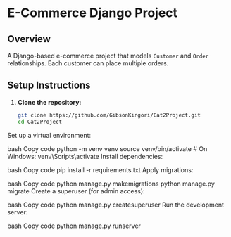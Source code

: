 # E-Commerce Django Project

## Overview
A Django-based e-commerce project that models `Customer` and `Order` relationships. Each customer can place multiple orders.

## Setup Instructions

1. **Clone the repository:**
   ```bash
   git clone https://github.com/GibsonKingori/Cat2Project.git
   cd Cat2Project
Set up a virtual environment:

bash
Copy code
python -m venv venv
source venv/bin/activate  # On Windows: venv\Scripts\activate
Install dependencies:

bash
Copy code
pip install -r requirements.txt
Apply migrations:

bash
Copy code
python manage.py makemigrations
python manage.py migrate
Create a superuser (for admin access):

bash
Copy code
python manage.py createsuperuser
Run the development server:

bash
Copy code
python manage.py runserver